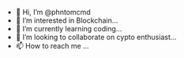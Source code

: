 - 👋 Hi, I’m @phntomcmd
- 👀 I’m interested in Blockchain...
- 🌱 I’m currently learning coding...
- 💞️ I’m looking to collaborate on cypto enthusiast...
- 📫 How to reach me  ...

<!---
phntomcmd/phntomcmd is a ✨ special ✨ repository because its `README.md` (this file) appears on your GitHub profile.
You can click the Preview link to take a look at your changes.
--->
